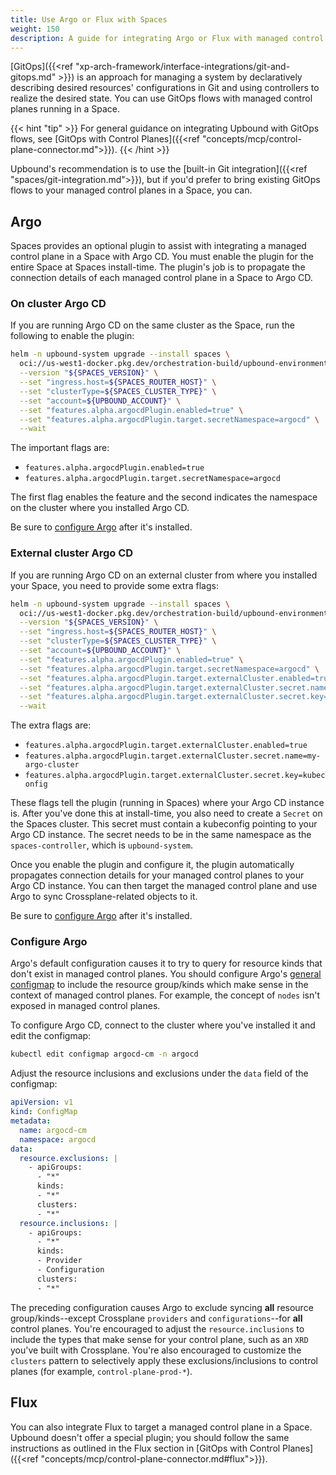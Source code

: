 ```yaml
---
title: Use Argo or Flux with Spaces
weight: 150
description: A guide for integrating Argo or Flux with managed control planes in a Space.
---
```


[GitOps]({{<ref "xp-arch-framework/interface-integrations/git-and-gitops.md" >}}) is an approach for managing a system by declaratively describing desired resources' configurations in Git and using controllers to realize the desired state. You can use GitOps flows with managed control planes running in a Space.

{{< hint "tip" >}}
For general guidance on integrating Upbound with GitOps flows, see [GitOps with Control Planes]({{<ref "concepts/mcp/control-plane-connector.md">}}).
{{< /hint >}}

Upbound's recommendation is to use the [built-in Git integration]({{<ref "spaces/git-integration.md">}}), but if you'd prefer to bring existing GitOps flows to your managed control planes in a Space, you can.

## Argo

Spaces provides an optional plugin to assist with integrating a managed control plane in a Space with Argo CD. You must enable the plugin for the entire Space at Spaces install-time. The plugin's job is to propagate the connection details of each managed control plane in a Space to Argo CD.

### On cluster Argo CD

If you are running Argo CD on the same cluster as the Space, run the following to enable the plugin:

```bash
helm -n upbound-system upgrade --install spaces \
  oci://us-west1-docker.pkg.dev/orchestration-build/upbound-environments/spaces \
  --version "${SPACES_VERSION}" \
  --set "ingress.host=${SPACES_ROUTER_HOST}" \
  --set "clusterType=${SPACES_CLUSTER_TYPE}" \
  --set "account=${UPBOUND_ACCOUNT}" \
  --set "features.alpha.argocdPlugin.enabled=true" \
  --set "features.alpha.argocdPlugin.target.secretNamespace=argocd" \
  --wait
```

The important flags are:

- `features.alpha.argocdPlugin.enabled=true`
- `features.alpha.argocdPlugin.target.secretNamespace=argocd`

The first flag enables the feature and the second indicates the namespace on the cluster where you installed Argo CD.

Be sure to [configure Argo](#configure-argo) after it's installed.

### External cluster Argo CD

If you are running Argo CD on an external cluster from where you installed your Space, you need to provide some extra flags:

```bash
helm -n upbound-system upgrade --install spaces \
  oci://us-west1-docker.pkg.dev/orchestration-build/upbound-environments/spaces \
  --version "${SPACES_VERSION}" \
  --set "ingress.host=${SPACES_ROUTER_HOST}" \
  --set "clusterType=${SPACES_CLUSTER_TYPE}" \
  --set "account=${UPBOUND_ACCOUNT}" \
  --set "features.alpha.argocdPlugin.enabled=true" \
  --set "features.alpha.argocdPlugin.target.secretNamespace=argocd" \
  --set "features.alpha.argocdPlugin.target.externalCluster.enabled=true" \
  --set "features.alpha.argocdPlugin.target.externalCluster.secret.name=my-argo-cluster" \
  --set "features.alpha.argocdPlugin.target.externalCluster.secret.key=kubeconfig" \
  --wait
```

The extra flags are:

- `features.alpha.argocdPlugin.target.externalCluster.enabled=true`
- `features.alpha.argocdPlugin.target.externalCluster.secret.name=my-argo-cluster`
- `features.alpha.argocdPlugin.target.externalCluster.secret.key=kubeconfig`

These flags tell the plugin (running in Spaces) where your Argo CD instance is. After you've done this at install-time, you also need to create a `Secret` on the Spaces cluster. This secret must contain a kubeconfig pointing to your Argo CD instance. The secret needs to be in the same namespace as the `spaces-controller`, which is `upbound-system`.

Once you enable the plugin and configure it, the plugin automatically propagates connection details for your managed control planes to your Argo CD instance. You can then target the managed control plane and use Argo to sync Crossplane-related objects to it.

Be sure to [configure Argo](#configure-argo) after it's installed.

### Configure Argo

Argo's default configuration causes it to try to query for resource kinds that don't exist in managed control planes. You should configure Argo's [general configmap](https://argo-cd.readthedocs.io/en/stable/operator-manual/argocd-cm-yaml/) to include the resource group/kinds which make sense in the context of managed control planes. For example, the concept of `nodes` isn't exposed in managed control planes.

To configure Argo CD, connect to the cluster where you've installed it and edit the configmap:

```bash
kubectl edit configmap argocd-cm -n argocd
```

Adjust the resource inclusions and exclusions under the `data` field of the configmap:

```yaml
apiVersion: v1
kind: ConfigMap
metadata:
  name: argocd-cm
  namespace: argocd
data:
  resource.exclusions: |
    - apiGroups:
      - "*"
      kinds:
      - "*"
      clusters:
      - "*"
  resource.inclusions: |
    - apiGroups:
      - "*"
      kinds:
      - Provider
      - Configuration
      clusters:
      - "*"
```

The preceding configuration causes Argo to exclude syncing **all** resource group/kinds--except Crossplane `providers` and `configurations`--for **all** control planes. You're encouraged to adjust the `resource.inclusions` to include the types that make sense for your control plane, such as an `XRD` you've built with Crossplane. You're also encouraged to customize the `clusters` pattern to selectively apply these exclusions/inclusions to control planes (for example, `control-plane-prod-*`).

## Flux

You can also integrate Flux to target a managed control plane in a Space. Upbound doesn't offer a special plugin; you should follow the same instructions as outlined in the Flux section in [GitOps with Control Planes]({{<ref "concepts/mcp/control-plane-connector.md#flux">}}).
